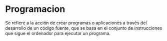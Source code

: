 # Programacion
Se refiere a la acción de crear programas o aplicaciones a través del desarrollo de un código fuente, que se basa en el conjunto de instrucciones que sigue el ordenador para ejecutar un programa.
